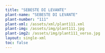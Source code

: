 ```yaml
---
title: "SEBESTE DI LEVANTE"
plant-name: "SEBESTE DI LEVANTE"
plant-number: "111"
plant-xml: /assets/xml/plant111.xml
plant-img: /assets/img/plant111.jpg
plant-img2: /assets/img/plant111_verso.jpg
layout: single-xml
toc: false
---
```

